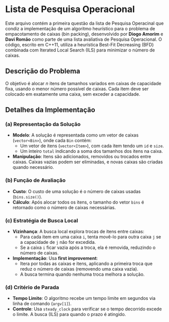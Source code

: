 # Lista de Pesquisa Operacional

Este arquivo contém a primeira questão da lista de Pesquisa Operacinal que condiz a implementação de um algoritmo heurístico para o problema de empacotamento de caixas (bin packing), desenvolvido por **Diogo Amorim** e **Davi Romão** como parte de uma lista avaliativa de Pesquisa Operacional. O código, escrito em C++11, utiliza a heurística Best-Fit Decreasing (BFD) combinada com Iterated Local Search (ILS) para minimizar o número de caixas.

## Descrição do Problema

O objetivo é alocar *n* itens de tamanhos variados em caixas de capacidade fixa, usando o menor número possível de caixas. Cada item deve ser colocado em exatamente uma caixa, sem exceder a capacidade.

## Detalhes da Implementação

### (a) Representação da Solução

- **Modelo**: A solução é representada como um vetor de caixas (`vector<Bin>`), onde cada `Bin` contém:
  - Um vetor de itens (`vector<Item>`), com cada item tendo um `id` e `size`.
  - Um inteiro `total` indicando a soma dos tamanhos dos itens na caixa.
- **Manipulação**: Itens são adicionados, removidos ou trocados entre caixas. Caixas vazias podem ser eliminadas, e novas caixas são criadas quando necessário.

### (b) Função de Avaliação

- **Custo**: O custo de uma solução é o número de caixas usadas (`bins.size()`).
- **Cálculo**: Após alocar todos os itens, o tamanho do vetor `bins` é retornado como o número de caixas necessárias.

### (c) Estratégia de Busca Local

- **Vizinhança**: A busca local explora trocas de itens entre caixas:
  - Para cada item em uma caixa `i`, tenta movê-lo para outra caixa `j` se a capacidade de `j` não for excedida.
  - Se a caixa `i` ficar vazia após a troca, ela é removida, reduzindo o número de caixas.
- **Implementação**: Usa **first improvement**:
  - Itera por todas as caixas e itens, aplicando a primeira troca que reduz o número de caixas (removendo uma caixa vazia).
  - A busca termina quando nenhuma troca melhora a solução.

### (d) Critério de Parada

- **Tempo Limite**: O algoritmo recebe um tempo limite em segundos via linha de comando (`argv[1]`).
- **Controle**: Usa `steady_clock` para verificar se o tempo decorrido excede o limite. A busca (ILS) para quando o prazo é atingido.